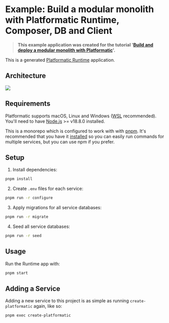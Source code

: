 # Example: Build a modular monolith with Platformatic Runtime, Composer, DB and Client

> **This example application was created for the tutorial '[Build and deploy a modular monolith with Platformatic](https://blog.platformatic.dev/build-and-deploy-a-modular-monolith-with-platformatic)'.**

This is a generated [Platformatic Runtime](https://docs.platformatic.dev/docs/reference/runtime/introduction) application.

## Architecture

<a href="https://cdn.hashnode.com/res/hashnode/image/upload/v1688954748161/869120f8-6a35-49f3-865d-4b0ada2b1618.png?auto=format&format=webp"><img src="https://cdn.hashnode.com/res/hashnode/image/upload/v1688954748161/869120f8-6a35-49f3-865d-4b0ada2b1618.png?auto=format&format=webp"></a>

## Requirements

Platformatic supports macOS, Linux and Windows ([WSL](https://docs.microsoft.com/windows/wsl/) recommended).
You'll need to have [Node.js](https://nodejs.org/) >= v18.8.0 installed.

This is a monorepo which is configured to work with with [pnpm](https://pnpm.io/). It's recommended that you have it [installed](https://pnpm.io/installation) so you can easily run commands for multiple services, but you can use npm if you prefer.

## Setup

1. Install dependencies:

```bash
pnpm install
```

2. Create `.env` files for each service:

```bash
pnpm run -r configure
```

3. Apply migrations for all service databases:

```bash
pnpm run -r migrate
```

4. Seed all service databases:

```bash
pnpm run -r seed
```

## Usage

Run the Runtime app with:

```bash
pnpm start
```

## Adding a Service

Adding a new service to this project is as simple as running `create-platformatic` again, like so:

```bash
pnpm exec create-platformatic
```
